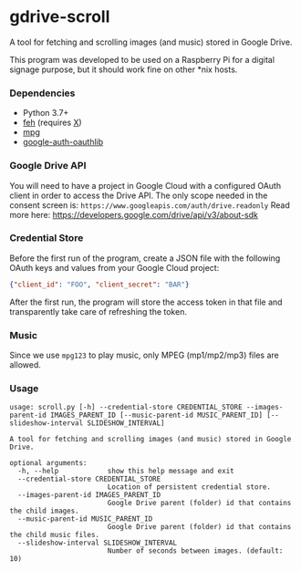 # gdrive-scroll
A tool for fetching and scrolling images (and music) stored in Google Drive.

This program was developed to be used on a Raspberry Pi for a digital signage purpose, but it should work fine on other *nix hosts.

### Dependencies
 - Python 3.7+
 - [feh](https://feh.finalrewind.org/) (requires [X](https://www.x.org/wiki/))
 - [mpg](https://www.mpg123.de/)
 - [google-auth-oauthlib](https://google-auth-oauthlib.readthedocs.io/en/latest/index.html)

### Google Drive API
You will need to have a project in Google Cloud with a configured OAuth client in order to access the Drive API. The only scope needed in the consent screen is: `https://www.googleapis.com/auth/drive.readonly` Read more here: https://developers.google.com/drive/api/v3/about-sdk

### Credential Store
Before the first run of the program, create a JSON file with the following OAuth keys and values from your Google Cloud project:
````json
{"client_id": "FOO", "client_secret": "BAR"}
````
After the first run, the program will store the access token in that file and transparently take care of refreshing the token.

### Music
Since we use `mpg123` to play music, only MPEG (mp1/mp2/mp3) files are allowed.

### Usage
````
usage: scroll.py [-h] --credential-store CREDENTIAL_STORE --images-parent-id IMAGES_PARENT_ID [--music-parent-id MUSIC_PARENT_ID] [--slideshow-interval SLIDESHOW_INTERVAL]

A tool for fetching and scrolling images (and music) stored in Google Drive.

optional arguments:
  -h, --help            show this help message and exit
  --credential-store CREDENTIAL_STORE
                        Location of persistent credential store.
  --images-parent-id IMAGES_PARENT_ID
                        Google Drive parent (folder) id that contains the child images.
  --music-parent-id MUSIC_PARENT_ID
                        Google Drive parent (folder) id that contains the child music files.
  --slideshow-interval SLIDESHOW_INTERVAL
                        Number of seconds between images. (default: 10)

````
